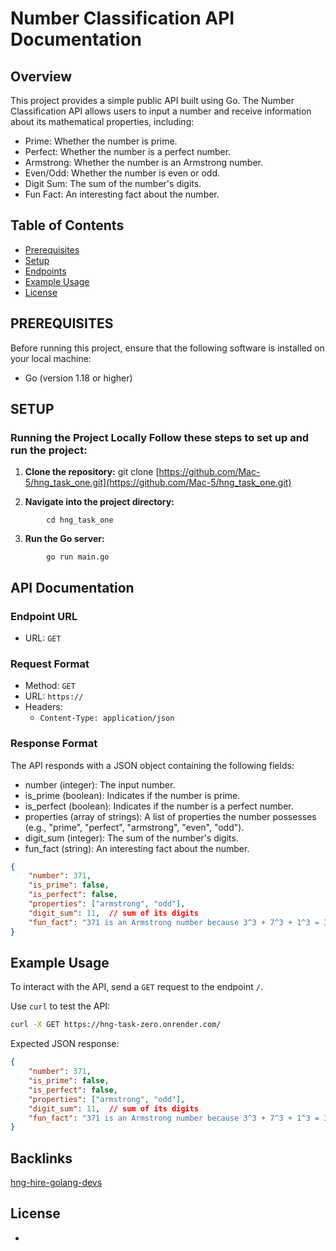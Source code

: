 # Number Classification API Documentation
## Overview 
This project provides a simple public API built using Go. The Number Classification API allows users to input a number and receive information about its mathematical properties, including:

- Prime: Whether the number is prime.
- Perfect: Whether the number is a perfect number.
- Armstrong: Whether the number is an Armstrong number.
- Even/Odd: Whether the number is even or odd.
- Digit Sum: The sum of the number's digits.
- Fun Fact: An interesting fact about the number. 

## Table of Contents
- [Prerequisites](#PREREQUISITES)
- [Setup](#SETUP)
-  [Endpoints](#APi%Documentation)
- [Example Usage](#Example%Usage)
- [License](#license)
 
 ## PREREQUISITES
 
 Before running this project, ensure that the following software is installed on your local machine:
  - Go (version 1.18 or higher)
 
## SETUP

### Running the Project Locally Follow these steps to set up and run the project:

1. **Clone the repository:** 
 git clone [https://github.com/Mac-5/hng_task_one.git](https://github.com/Mac-5/hng_task_one.git)
 
 2. **Navigate into the project directory:**
```
		cd hng_task_one  
```

3. **Run the Go server:**
```
		go run main.go
```
## API Documentation

### Endpoint URL

-   URL: `GET  `

### Request Format

-   Method: `GET`
-   URL: `https://`
-   Headers:
    -   `Content-Type: application/json`

### Response Format

The API responds with a JSON object containing the following fields:

- number (integer): The input number.
- is_prime (boolean): Indicates if the number is prime.
- is_perfect (boolean): Indicates if the number is a perfect number.
- properties (array of strings): A list of properties the number possesses (e.g., "prime", "perfect", "armstrong", "even", "odd").
- digit_sum (integer): The sum of the number's digits.
- fun_fact (string): An interesting fact about the number.
```json
{
    "number": 371,
    "is_prime": false,
    "is_perfect": false,
    "properties": ["armstrong", "odd"],
    "digit_sum": 11,  // sum of its digits
    "fun_fact": "371 is an Armstrong number because 3^3 + 7^3 + 1^3 = 371" //gotten from the numbers API
}
```
## Example Usage

To interact with the API, send a `GET` request to the endpoint `/`.

Use `curl` to test the API:
```sh
curl -X GET https://hng-task-zero.onrender.com/
```

Expected JSON response:
```json
{
    "number": 371,
    "is_prime": false,
    "is_perfect": false,
    "properties": ["armstrong", "odd"],
    "digit_sum": 11,  // sum of its digits
    "fun_fact": "371 is an Armstrong number because 3^3 + 7^3 + 1^3 = 371" //gotten from the numbers API
}

```

## Backlinks

[hng-hire-golang-devs](https://hng.tech/hire/golang-developers)

## License

-
